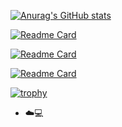 [![Anurag's GitHub stats](https://github-readme-stats.vercel.app/api?username=ankushshinde755&show=reviews,discussions_started,discussions_answered,prs_merged&show_icons=true&theme=chartreuse-dark)](https://github.com/anuraghazra/github-readme-stats)

[![Readme Card](https://github-readme-stats.vercel.app/api/pin/?username=ankushshinde755&repo=github-profile-achievements)](https://github.com/ankushshinde755/github-profile-achievements)

[![Readme Card](https://github-readme-stats.vercel.app/api/pin/?username=ankushshinde755&repo=ankushshinde755)](https://github.com/ankushshinde755/ankushshinde755)

[![Readme Card](https://github-readme-stats.vercel.app/api/pin/?username=ankushshinde755&repo=ops-runbook-marketing)](https://github.com/ankushshinde755/ops-runbook-marketing)


[![trophy](https://github-profile-trophy.vercel.app/?username=ankushshinde755&theme=onedark)](https://github.com/ryo-ma/github-profile-trophy)

- ☁️💻 



<!---
ankushshinde755/ankushshinde755 is a ✨ special ✨ repository because its `README.md` (this file) appears on your GitHub profile.
You can click the Preview link to take a look at your changes.
--->
